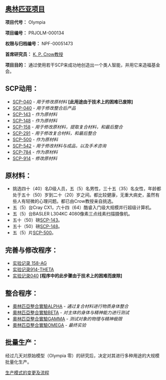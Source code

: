 ## [奥林匹亚项目](https://scp-wiki-cn.wikidot.com/olympia-project)

**项目代号：** Olympia

**项目编号：** PRJOLM-000134

**权限与归档编号：** NPF-00051473

**首席研究员：** [K. P. Crow教授](https://scp-wiki-cn.wikidot.com/kain-pathos-crow-s-author-page)

**项目目的：** 通过使用若干SCP来成功地创造出一个类人智能，并用它来造福基金会。

## **SCP动用：**

- [SCP-040](https://scp-wiki-cn.wikidot.com/scp-040) - *用于修改原材料* **[此用途由于技术上的困难已废除]**
- [SCP-040](https://scp-wiki-cn.wikidot.com/scp-040) - *用于修改整合后产品*
- [SCP-143](https://scp-wiki-cn.wikidot.com/scp-143) - *作为原材料*
- [SCP-148](https://scp-wiki-cn.wikidot.com/scp-148) - *作为原材料*
- [SCP-158](https://scp-wiki-cn.wikidot.com/scp-158) - *用于修改原材料，提取复合材料，和最后整合*
- [SCP-291](https://scp-wiki-cn.wikidot.com/scp-291) - *用于修改复合材料，和最后整合*
- [SCP-500](https://scp-wiki-cn.wikidot.com/scp-500) - *作为原材料*
- [SCP-542](https://scp-wiki-cn.wikidot.com/scp-542) - *用于修改材料与成品，以及手术咨询*
- [SCP-784](https://scp-wiki-cn.wikidot.com/scp-784-arc) - *作为原材料*
- [SCP-914](https://scp-wiki-cn.wikidot.com/scp-914) - *修改原材料*

## **原材料：**

- 挑选四十（40）名D级人员，五（5）名男性，三十五（35）名女性，年龄都处于五十（50）岁到二十（20）岁之间。都比较健康，无重大病史，虽然有些人有轻微的心理问题。都已由Crow教授亲自挑选。
- 五（5）台Cray CX1，六十四（64）酷睿入门级大规模并行超级计算机。
- 五（5）台BASLER L304KC 4080像素三点线素扫描摄像机。
- 五十（50）磅[SCP-143](https://scp-wiki-cn.wikidot.com/scp-143)。
- 五十（50）磅[SCP-148](https://scp-wiki-cn.wikidot.com/scp-148)。
- 五（5）片[SCP-500](https://scp-wiki-cn.wikidot.com/scp-500)。

## **完善与修改程序：**

- [实验记录 158-AG](https://scp-wiki-cn.wikidot.com/experiment-log-158-ag)
- [实验记录914-THETA](https://scp-wiki-cn.wikidot.com/experiment-log-914-theta)
- [实验记录040](https://scp-wiki-cn.wikidot.com/experiment-log-040) **[程序中的此步骤由于技术上的困难而废除]**

## **整合程序：**

- [奧林匹亞整合實驗ALPHA](https://scp-wiki-cn.wikidot.com/olympia-integration-experiment-alpha) - *通过复合材料进行物质身体整合*
- [奧林匹亞整合實驗BETA](https://scp-wiki-cn.wikidot.com/olympia-integration-experiment-beta) - *对主体的身体与精神能力进行测试*
- [奧林匹亞整合實驗GAMMA](https://scp-wiki-cn.wikidot.com/olympia-integration-experiment-gamma) - *测试对象的物理与精神极限*
- [奧林匹亞整合實驗OMEGA](https://scp-wiki-cn.wikidot.com/olympia-integration-experiment-omega) - *最终实验*

## **批量生产：**

经过几天对原始模型（Olympia 零）的研究后，决定对其进行多种用途的大规模批量化生产。

[生产模式的变更及流程](https://scp-wiki-cn.wikidot.com/production-model-changes-and-procedures)